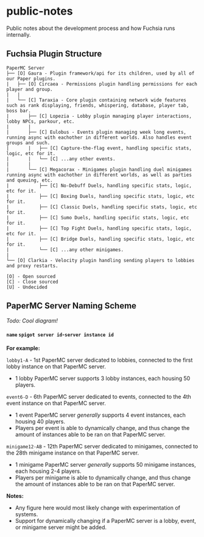 # public-notes
Public notes about the development process and how Fuchsia runs internally.

## Fuchsia Plugin Structure
```
PaperMC Server
├── [O] Gaura - Plugin framework/api for its children, used by all of our Paper plugins.
|   ├── [O] Circaea - Permissions plugin handling permissions for each player and group.
|   |
|   └── [C] Taraxia - Core plugin containing network wide features such as rank displaying, friends, whispering, database, player tab, boss bar.
|       ├── [C] Lopezia - Lobby plugin managing player interactions, lobby NPCs, parkour, etc.
|       |
|       ├── [C] Eulobus - Events plugin managing week long events, running async with eachother in different worlds. Also handles event groups and such.
|       |   ├── [C] Capture-the-flag event, handling specific stats, logic, etc for it.
|       |   └── [C] ...any other events.
|       |
|       └── [C] Megacorax - Minigames plugin handling duel minigames running async with eachother in different worlds, as well as parties and queuing, etc.
|           ├── [C] No-Debuff Duels, handling specific stats, logic, etc for it.
|           ├── [C] Boxing Duels, handling specific stats, logic, etc for it.
|           ├── [C] Classic Duels, handling specific stats, logic, etc for it.
|           ├── [C] Sumo Duels, handling specific stats, logic, etc for it.
|           ├── [C] Top Fight Duels, handling specific stats, logic, etc for it.
|           ├── [C] Bridge Duels, handling specific stats, logic, etc for it.
|           └── [C] ...any other minigames.
|
└── [O] Clarkia - Velocity plugin handling sending players to lobbies and proxy restarts.

[O] - Open sourced
[C] - Close sourced
[U] - Undecided
```

## PaperMC Server Naming Scheme
*Todo: Cool diagram!*

#### `name` `spigot server id`-`server instance id`

**For example:**

`lobby1-A` - 1st PaperMC server dedicated to lobbies, connected to the first lobby instance on that PaperMC server.  
- 1 lobby PaperMC server supports 3 lobby instances, each housing 50 players.

`event6-D` - 6th PaperMC server dedicated to events, connected to the 4th event instance on that PaperMC server.  
- 1 event PaperMC server *generally* supports 4 event instances, each housing 40 players.
- Players per event is able to dynamically change, and thus change the amount of instances able to be ran on that PaperMC server.

`minigame12-AB` - 12th PaperMC server dedicated to minigames, connected to the 28th minigame instance on that PaperMC server.  
- 1 minigame PaperMC server *generally* supports 50 minigame instances, each housing 2-4 players.
- Players per minigame is able to dynamically change, and thus change the amount of instances able to be ran on that PaperMC server.

**Notes:**
- Any figure here would most likely change with experimentation of systems.
- Support for dynamically changing if a PaperMC server is a lobby, event, or minigame server might be added.
